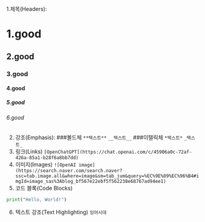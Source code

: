 1.제목(Headers):
# 1.good
## 2.good
### 3.good
#### 4.good
##### 5.good
###### 6.good
2. 강조(Emphasis):
###볼드체
`**텍스트**`
`__텍스트__`
###이탤릭체
`*텍스트*`
`_택스트_`
3. 링크(Links)
`[OpenChatGPT](https://chat.openai.com/c/45906a0c-72af-426a-85a1-b28f6a8bb7dd)`
4. 이미지(Images)
`![OpenAI image](https://search.naver.com/search.naver?ssc=tab.image.all&where=image&sm=tab_jum&query=%EC%9E%89%EC%96%B4#imgId=image_sas%3Ablog_bf567e22ebf5f562238e68767ad94ee1)`
5. 코드 블록(Code Blocks)
```python
print("Hello, World!")
```
6. 텍스트 강조(Text Highlighting)
   `잉어시대`

